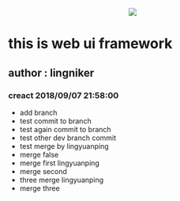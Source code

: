 <p align="center">
  <img src="http://owkwzy737.bkt.clouddn.com/lx-logo.png">
</p>

# this is web ui  framework
## author : lingniker
### creact 2018/09/07 21:58:00

* add branch
* test commit to branch
* test again commit to branch
* test other dev branch commit
* test merge by lingyuanping
* merge false
* merge first lingyuanping
* merge second
* three merge lingyuanping
* merge three
